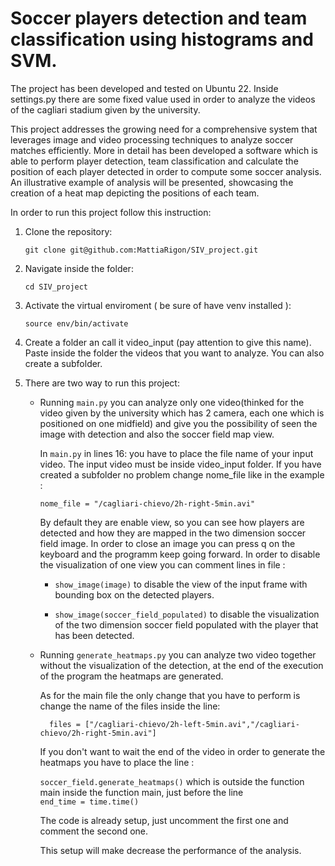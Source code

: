 # Soccer players detection and team classification using histograms and SVM.

The project has been developed and tested on Ubuntu 22. Inside settings.py there are some fixed value used in order to analyze the videos of the cagliari stadium given by the university. 

This project addresses the growing need for a comprehensive system that leverages image and video processing techniques to analyze soccer matches efficiently. More in detail has been developed a software which is able to perform player detection, team classification and calculate the position of each player detected in order to compute some soccer analysis. An illustrative example of analysis will be presented, showcasing the creation of a heat map depicting the positions of each team.


In order to run this project follow this instruction:

1. Clone the repository:

    `git clone git@github.com:MattiaRigon/SIV_project.git`

2. Navigate inside the folder:
    
    `cd SIV_project`

3. Activate the virtual enviroment ( be sure of have venv installed ):

    `source env/bin/activate`

4. Create a folder an call it video_input (pay attention to give this name). Paste inside the folder the videos that you want to analyze.
You can also create a subfolder.

5. There are two way to run this project:

    - Running `main.py` you can analyze only one video(thinked for the video given by the university which has 2 camera, each one which is positioned on one midfield) and give you the possibility of seen the image with detection and also the soccer field map view.

        In `main.py` in lines 16: you have to place the file name of your input video. The input video must be inside video_input folder. If you have created a subfolder no problem change nome_file like in the example :

        `nome_file = "/cagliari-chievo/2h-right-5min.avi"`

        
        By default they are enable view, so you can see how players are detected and how they are mapped in the two dimension soccer field image. In order to close an image you can press q on the keyboard and the programm keep going forward. In order to disable the visualization of one view you can comment lines in file :

        - `show_image(image)` to disable the view of the input frame with bounding box on the detected players.

        - `show_image(soccer_field_populated)` to disable the visualization of the two dimension soccer field populated with the player that has been detected.


    - Running `generate_heatmaps.py` you can analyze two video together without the visualization of the detection, at the end of the execution of the program the heatmaps are generated.

        As for the main file the only change that you have to perform is change the name of the files inside the line:

            files = ["/cagliari-chievo/2h-left-5min.avi","/cagliari-chievo/2h-right-5min.avi"]
    
        
        If you don't want to wait the end of the video in order to generate the heatmaps you have to place the line :
    
        `soccer_field.generate_heatmaps()`
         which is outside the function main inside the function main, just before the line         
        `end_time = time.time()`
    
        The code is already setup, just uncomment the first one and comment the second one.

        This setup will make decrease the performance of the analysis.
